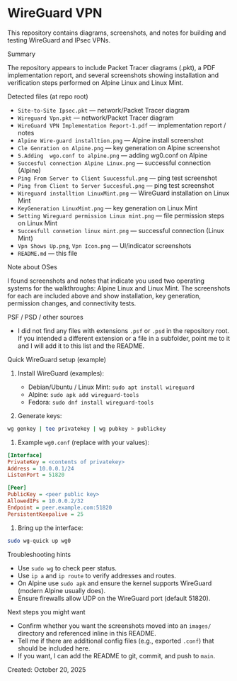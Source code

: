 
# WireGuard VPN

This repository contains diagrams, screenshots, and notes for building and testing WireGuard and IPsec VPNs.

Summary

The repository appears to include Packet Tracer diagrams (.pkt), a PDF implementation report, and several screenshots showing installation and verification steps performed on Alpine Linux and Linux Mint.

Detected files (at repo root)

- `Site-to-Site Ipsec.pkt` — network/Packet Tracer diagram
- `Wireguard Vpn.pkt` — network/Packet Tracer diagram
- `WireGuard VPN Implementation Report-1.pdf` — implementation report / notes
- `Alpine Wire-guard installtion.png` — Alpine install screenshot
- `Cle Genration on Alpine.png` — key generation on Alpine screenshot
- `5.Adding  wgo.conf to alpine.png` — adding wg0.conf on Alpine
- `Succesful connection Alpine Linux.png` — successful connection (Alpine)
- `Ping From Server to Client Suucessful.png` — ping test screenshot
- `Ping from Client to Server Succesful.png` — ping test screenshot
- `Wireguard installtion LinuxMint.png` — WireGuard installation on Linux Mint
- `KeyGeneration LinuxMint.png` — key generation on Linux Mint
- `Setting Wireguard permission Linux mint.png` — file permission steps on Linux Mint
- `Succesfull connetion linux mint.png` — successful connection (Linux Mint)
- `Vpn Shows Up.png`, `Vpn Icon.png` — UI/indicator screenshots
- `README.md` — this file

Note about OSes

I found screenshots and notes that indicate you used two operating systems for the walkthroughs: Alpine Linux and Linux Mint. The screenshots for each are included above and show installation, key generation, permission changes, and connectivity tests.

PSF / PSD / other sources

- I did not find any files with extensions `.psf` or `.psd` in the repository root. If you intended a different extension or a file in a subfolder, point me to it and I will add it to this list and the README.

Quick WireGuard setup (example)

1. Install WireGuard (examples):

   - Debian/Ubuntu / Linux Mint: `sudo apt install wireguard`
   - Alpine: `sudo apk add wireguard-tools`
   - Fedora: `sudo dnf install wireguard-tools`

1. Generate keys:

```bash
wg genkey | tee privatekey | wg pubkey > publickey
```

1. Example `wg0.conf` (replace with your values):

```ini
[Interface]
PrivateKey = <contents of privatekey>
Address = 10.0.0.1/24
ListenPort = 51820

[Peer]
PublicKey = <peer public key>
AllowedIPs = 10.0.0.2/32
Endpoint = peer.example.com:51820
PersistentKeepalive = 25
```

1. Bring up the interface:

```bash
sudo wg-quick up wg0
```

Troubleshooting hints

- Use `sudo wg` to check peer status.
- Use `ip a` and `ip route` to verify addresses and routes.
- On Alpine use `sudo apk` and ensure the kernel supports WireGuard (modern Alpine usually does).
- Ensure firewalls allow UDP on the WireGuard port (default 51820).

Next steps you might want

- Confirm whether you want the screenshots moved into an `images/` directory and referenced inline in this README.
- Tell me if there are additional config files (e.g., exported `.conf`) that should be included here.
- If you want, I can add the README to git, commit, and push to `main`.

Created: October 20, 2025

